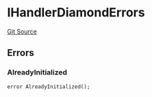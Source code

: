 # IHandlerDiamondErrors
[Git Source](https://github.com/thrackle-io/tron/blob/54f7f9441857e3c2c8f186b9d669a05f288b8209/src/common/IErrors.sol)


## Errors
### AlreadyInitialized

```solidity
error AlreadyInitialized();
```

